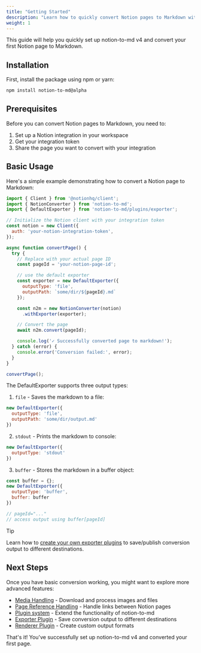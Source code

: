```yaml
---
title: "Getting Started"
description: "Learn how to quickly convert Notion pages to Markdown with notion-to-md v4"
weight: 1
---
```


This guide will help you quickly set up notion-to-md v4 and convert your first Notion page to Markdown.

## Installation

First, install the package using npm or yarn:

```bash
npm install notion-to-md@alpha
```

## Prerequisites

Before you can convert Notion pages to Markdown, you need to:

1. Set up a Notion integration in your workspace
2. Get your integration token
3. Share the page you want to convert with your integration

## Basic Usage

Here's a simple example demonstrating how to convert a Notion page to Markdown:

```javascript
import { Client } from '@notionhq/client';
import { NotionConverter } from 'notion-to-md';
import { DefaultExporter } from 'notion-to-md/plugins/exporter';

// Initialize the Notion client with your integration token
const notion = new Client({
  auth: 'your-notion-integration-token',
});

async function convertPage() {
  try {
    // Replace with your actual page ID
    const pageId = 'your-notion-page-id';

    // use the default exporter
    const exporter = new DefaultExporter({
      outputType: 'file',
      outputPath: `some/dir/${pageId}.md`
    });

    const n2m = new NotionConverter(notion)
      .withExporter(exporter);

    // Convert the page
    await n2m.convert(pageId);

    console.log('✓ Successfully converted page to markdown!');
  } catch (error) {
    console.error('Conversion failed:', error);
  }
}

convertPage();
```

The DefaultExporter supports three output types:

1. `file` - Saves the markdown to a file:
```javascript
new DefaultExporter({
  outputType: 'file',
  outputPath: 'some/dir/output.md'
})
```

2. `stdout` - Prints the markdown to console:
```javascript
new DefaultExporter({
  outputType: 'stdout'
})
```

3. `buffer` - Stores the markdown in a buffer object:
```javascript
const buffer = {};
new DefaultExporter({
  outputType: 'buffer',
  buffer: buffer
})

// pageId="..."
// access output using buffer[pageId]
```

> [!TIP]
> Learn how to [create your own exporter plugins](/notion-to-md/docs/v4/concepts/exporter-plugin/) to save/publish conversion output to different destinations.

## Next Steps

Once you have basic conversion working, you might want to explore more advanced features:

- [Media Handling](../concepts/media-handler) - Download and process images and files
- [Page Reference Handling](../concepts/page-reference-handler) - Handle links between Notion pages
- [Plugin system](../concepts/plugin-system) - Extend the functionality of notion-to-md
- [Exporter Plugin](../concepts/exporter-plugin/) - Save conversion output to different destinations
- [Renderer Plugin](../concepts/renderer-plugin/) - Create custom output formats
<!-- - [Fetcher](/notion-to-md/docs/v4/concepts/fetcher) - Customize the fetching process -->

That's it! You've successfully set up notion-to-md v4 and converted your first page.
